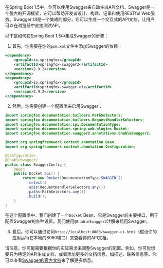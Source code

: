 在Spring Boot 1.5中，你可以使用Swagger来自动生成API文档。Swagger是一个强大的开源框架，它可以帮助开发者设计、构建、记录和使用RESTful Web服务。Swagger UI是一个集成的部分，它可以生成一个交互式的API文档，让用户可以在浏览器中直接测试API。

以下是如何在Spring Boot 1.5中集成Swagger的步骤：

1. 首先，你需要在你的`pom.xml`文件中添加Swagger的依赖：

```xml
<dependency>
    <groupId>io.springfox</groupId>
    <artifactId>springfox-swagger2</artifactId>
    <version>2.9.2</version>
</dependency>
<dependency>
    <groupId>io.springfox</groupId>
    <artifactId>springfox-swagger-ui</artifactId>
    <version>2.9.2</version>
</dependency>
```

2. 然后，你需要创建一个配置类来启用Swagger：

```java
import springfox.documentation.builders.PathSelectors;
import springfox.documentation.builders.RequestHandlerSelectors;
import springfox.documentation.spi.DocumentationType;
import springfox.documentation.spring.web.plugins.Docket;
import springfox.documentation.swagger2.annotations.EnableSwagger2;

import org.springframework.context.annotation.Bean;
import org.springframework.context.annotation.Configuration;

@Configuration
@EnableSwagger2
public class SwaggerConfig {                                    
    @Bean
    public Docket api() { 
        return new Docket(DocumentationType.SWAGGER_2)  
          .select()                                  
          .apis(RequestHandlerSelectors.any())              
          .paths(PathSelectors.any())                          
          .build();                                           
    }
}
```

在这个配置类中，我们创建了一个`Docket` Bean，它是Swagger的主要接口，用于配置Swagger的各种设置。我们使用`@EnableSwagger2`注解来启用Swagger。

3. 最后，你可以通过访问`http://localhost:8080/swagger-ui.html`（假设你的应用运行在本地的8080端口）来查看你的API文档。

请注意，你可能需要根据你的实际需求来调整Swagger的配置。例如，你可能想要只为特定的API生成文档，或者添加更多的文档信息，如描述、联系信息等。你可以查看[Swagger的官方文档](https://swagger.io/docs/)来了解更多信息。
